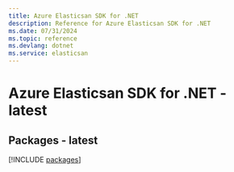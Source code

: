 ```yaml
---
title: Azure Elasticsan SDK for .NET
description: Reference for Azure Elasticsan SDK for .NET
ms.date: 07/31/2024
ms.topic: reference
ms.devlang: dotnet
ms.service: elasticsan
---
```

# Azure Elasticsan SDK for .NET - latest
## Packages - latest
[!INCLUDE [packages](elasticsan-index.md)]